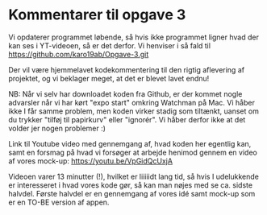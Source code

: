 # Kommentarer til opgave 3

Vi opdaterer programmet løbende, så hvis ikke programmet ligner hvad der kan ses i YT-videoen, så er det derfor. Vi henviser i så fald til https://github.com/karo19ab/Opgave-3.git 

Der vil være hjemmelavet kodekommentering til den rigtig aflevering af projektet, og vi beklager meget, at det er blevet lavet endnu!

NB: Når vi selv har downloadet koden fra Github, er der kommet nogle advarsler når vi har kørt "expo start" omkring Watchman på Mac. Vi håber ikke I får samme problem, men koden virker stadig som tiltænkt, uanset om du trykker "tilføj til papirkurv" eller "ignorér". Vi håber derfor ikke at det volder jer nogen problemer :)

Link til Youtube video med gennemgang af, hvad koden her egentlig kan, samt en forsmag på hvad vi forsøger at arbejde henimod gennem en video af vores mock-up:
https://youtu.be/VpGidQcUxjA 

Videoen varer 13 minutter (!), hvilket er liiiiidt lang tid, så hvis I udelukkende er interesseret i hvad vores kode gør, så kan man nøjes med se ca. sidste halvdel. Første halvdel er en gennemgang af vores idé samt mock-up som er en TO-BE version af appen. 
